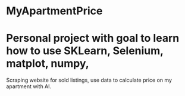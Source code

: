 # MyApartmentPrice

# Personal project with goal to learn how to use SKLearn, Selenium, matplot, numpy,

Scraping website for sold listings, use data to calculate price on my apartment with AI.


